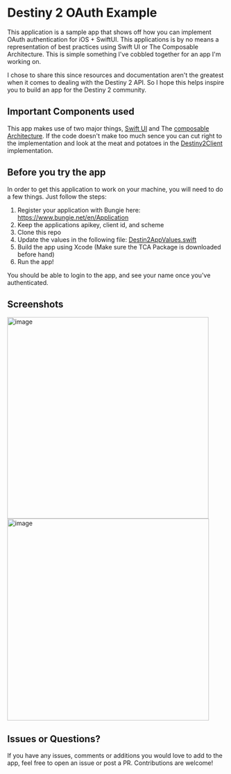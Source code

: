 # Destiny 2 OAuth Example

This application is a sample app that shows off how you can implement OAuth authentication for iOS + SwiftUI. This applications is by no means a representation of best practices using Swift UI or The Composable Architecture. This is simple something I've cobbled together for an app I'm working on.

I chose to share this since resources and documentation aren't the greatest when it comes to dealing with the Destiny 2 API. So I hope this helps inspire you to build an app for the Destiny 2 community.

## Important Components used

This app makes use of two major things, [Swift UI](https://developer.apple.com/xcode/swiftui/) and The [composable Architecture](https://github.com/pointfreeco/swift-composable-architecture). If the code doesn't make too much sence you can cut right to the implementation and look at the meat and potatoes in the [Destiny2Client](https://github.com/etiennemartin/destiny2-oauth-example/blob/main/Destiny2-OAuth/Destiny2Client/Destiny2Client.swift#L68) implementation.

## Before you try the app 

In order to get this application to work on your machine, you will need to do a few things. Just follow the steps:

1. Register your application with Bungie here: https://www.bungie.net/en/Application
2. Keep the applications apikey, client id, and scheme
3. Clone this repo
4. Update the values in the following file: [Destin2AppValues.swift](https://github.com/etiennemartin/destiny2-oauth-example/blob/main/Destiny2-OAuth/Destiny2Client/Destin2AppValues.swift#L21-L30)
5. Build the app using Xcode (Make sure the TCA Package is downloaded before hand)
6. Run the app!

You should be able to login to the app, and see your name once you've authenticated.

## Screenshots

<img width="464" alt="image" src="https://github.com/etiennemartin/destiny2-oauth-example/assets/647560/dba92cd8-80b1-4b6d-9ede-832201ca6581">

<img width="465" alt="image" src="https://github.com/etiennemartin/destiny2-oauth-example/assets/647560/53721d80-a0a9-4910-9e7e-272a2dc8f2ab">


## Issues or Questions?

If you have any issues, comments or additions you would love to add to the app, feel free to open an issue or post a PR. Contributions are welcome!
